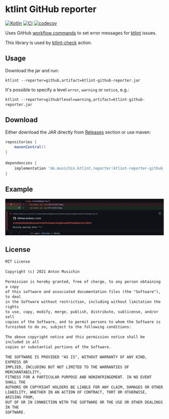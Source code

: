 # ktlint GitHub reporter
[![Kotlin](https://img.shields.io/badge/Kotlin-1.7.0-blue.svg)](http://kotlinlang.org)
[![CI](https://github.com/musichin/ktlint-github-reporter/actions/workflows/ci.yml/badge.svg)](https://github.com/musichin/ktlint-github-reporter/actions/workflows/ci.yml)
[![codecov](https://codecov.io/gh/musichin/ktlint-github-reporter/branch/main/graph/badge.svg?token=I2LXI4OUBT)](https://codecov.io/gh/musichin/ktlint-github-reporter)

Uses GitHub [workflow commands](https://docs.github.com/en/actions/reference/workflow-commands-for-github-actions#setting-an-error-message) to set error messages for [ktlint](https://ktlint.github.io/) issues.

This library is used by [ktlint-check](https://github.com/musichin/ktlint-check) action.

## Usage
Download the jar and run:
```
ktlint --reporter=github,artifact=ktlint-github-reporter.jar
```

It's possible to specify a level `error`, `warning` or `notice`, e.g.:
```
ktlint --reporter=github?level=warning,artifact=ktlint-github-reporter.jar
```

## Download
Either download the JAR directly from [Releases](https://github.com/musichin/ktlint-github-reporter/releases) section or use maven:
```groovy
repositories {
    mavenCentral()
}

dependencies {
    implementation 'de.musichin.ktlint.reporter:ktlint-reporter-github:x.y.z'
}
```

## Example
![](example.jpg)

## License

    MIT License

    Copyright (c) 2021 Anton Musichin

    Permission is hereby granted, free of charge, to any person obtaining a copy
    of this software and associated documentation files (the "Software"), to deal
    in the Software without restriction, including without limitation the rights
    to use, copy, modify, merge, publish, distribute, sublicense, and/or sell
    copies of the Software, and to permit persons to whom the Software is
    furnished to do so, subject to the following conditions:

    The above copyright notice and this permission notice shall be included in all
    copies or substantial portions of the Software.

    THE SOFTWARE IS PROVIDED "AS IS", WITHOUT WARRANTY OF ANY KIND, EXPRESS OR
    IMPLIED, INCLUDING BUT NOT LIMITED TO THE WARRANTIES OF MERCHANTABILITY,
    FITNESS FOR A PARTICULAR PURPOSE AND NONINFRINGEMENT. IN NO EVENT SHALL THE
    AUTHORS OR COPYRIGHT HOLDERS BE LIABLE FOR ANY CLAIM, DAMAGES OR OTHER
    LIABILITY, WHETHER IN AN ACTION OF CONTRACT, TORT OR OTHERWISE, ARISING FROM,
    OUT OF OR IN CONNECTION WITH THE SOFTWARE OR THE USE OR OTHER DEALINGS IN THE
    SOFTWARE.

